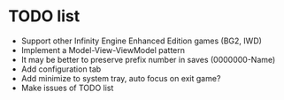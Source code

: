 # TODO list

- Support other Infinity Engine Enhanced Edition games (BG2, IWD)
- Implement a Model-View-ViewModel pattern
- It may be better to preserve prefix number in saves (0000000-Name)
- Add configuration tab
- Add minimize to system tray, auto focus on exit game?
- Make issues of TODO list

